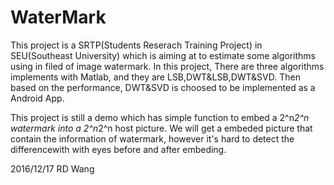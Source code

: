 # WaterMark
This project is a SRTP(Students Reserach Training Project) in SEU(Southeast University) which is aiming at to estimate some algorithms using in filed of image watermark.
In this project, There are three algorithms implements with Matlab, and they are LSB,DWT&LSB,DWT&SVD. Then based on the performance, DWT&SVD is choosed to be implemented as a Android App.

This project is still a demo which has simple function to embed a 2^n*2^n watermark into a 2^n*2^n host picture. We will get a embeded picture that contain the information of watermark, however it's hard to detect the differencewith with eyes before and after embeding.

2016/12/17
RD Wang
